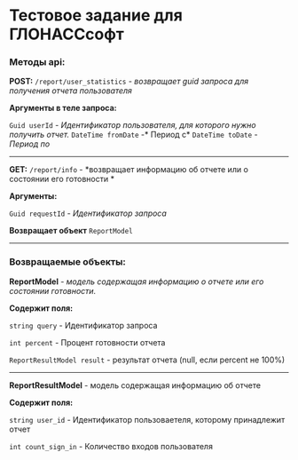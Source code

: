 # Тестовое задание для ГЛОНАССсофт

### Методы api:

**POST:** ``/report/user_statistics`` - *возвращает guid запроса для получения отчета пользователя*

**Аргументы в  теле запроса:**

``Guid userId`` - *Идентификатор пользователя, для которого нужно получить отчет.*
``DateTime fromDate`` -* Период с*
``DateTime toDate`` - *Период по*

------------


**GET:** ``/report/info`` - *возвращает информацию об отчете или о состоянии его готовности *

**Аргументы:**

``Guid requestId`` - *Идентификатор запроса*

**Возвращает объект** ``ReportModel``


------------


### Возвращаемые объекты:

**ReportModel**  - *модель содержащая информацию о отчете или его состоянии готовности.*

**Содержит поля:**

``string query`` - Идентификатор запроса

``int percent`` - Процент готовности отчета

``ReportResultModel result`` - результат отчета (null, если percent не 100%)

------------


**ReportResultModel** - модель содержащая информацию об отчете

**Содержит поля:**

``string user_id`` - Идентификатор пользоваетеля, которому принадлежит отчет

``int count_sign_in`` - Количество входов пользователя










